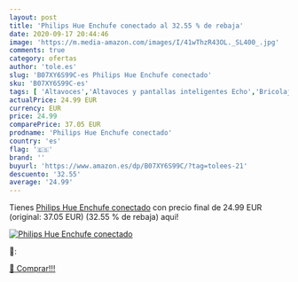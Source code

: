 ```yaml
---
layout: post
title: 'Philips Hue Enchufe conectado al 32.55 % de rebaja'
date: 2020-09-17 20:44:46
image: 'https://m.media-amazon.com/images/I/41wThzR43OL._SL400_.jpg'
comments: true
category: ofertas
author: 'tole.es'
slug: 'B07XY6S99C-es Philips Hue Enchufe conectado'
sku: 'B07XY6S99C-es'
tags: [ 'Altavoces','Altavoces y pantallas inteligentes Echo','Bricolaje y herramientas','Dispositivos Amazon','Dispositivos Amazon y Accesorios','Dispositivos de red','Electrónica','Equipos de audio y Hi-Fi','Informática','Instalación eléctrica','Interruptores de persianas y puertas automáticas','Interruptores y reguladores de luz','Pantallas inteligentes','Routers','Sistemas WiFi Mesh','Smartwatches','TV, vídeo y home cinema','Tecnología para vestir','Televisores','hue','philips', ]
actualPrice: 24.99 EUR
currency: EUR
price: 24.99
comparePrice: 37.05 EUR
prodname: 'Philips Hue Enchufe conectado'
country: 'es'
flag: '🇪🇸'
brand: ''
buyurl: 'https://www.amazon.es/dp/B07XY6S99C/?tag=tolees-21'
descuento: '32.55'
average: '24.99'
---
```


Tienes [Philips Hue Enchufe conectado](https://www.amazon.es/dp/B07XY6S99C/?tag=tolees-21) con precio final de  24.99 EUR (original: 37.05 EUR) (32.55 %  de rebaja) aqui!

[![Philips Hue Enchufe conectado](https://m.media-amazon.com/images/I/41wThzR43OL._SL400_.jpg)](https://www.amazon.es/dp/B07XY6S99C/?tag=tolees-21)

🔎:


[🛒 Comprar!!!](https://www.amazon.es/dp/B07XY6S99C/?tag=tolees-21)
